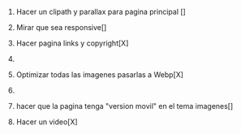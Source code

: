 1. Hacer un clipath y parallax para pagina principal []
2. Mirar que sea responsive[]
3. Hacer pagina links y copyright[X]
4. 
5. Optimizar todas las imagenes pasarlas a Webp[X]
6. 
7. hacer que la pagina tenga "version movil" en el tema imagenes[]



6. Hacer un video[X]
